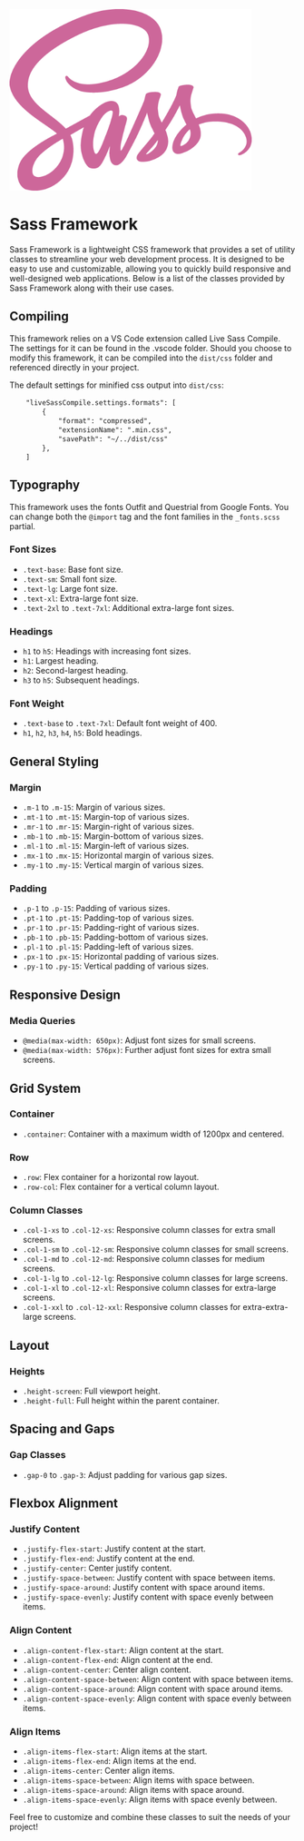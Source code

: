 ![Sass Logo](images/color.webp)
# Sass Framework

Sass Framework is a lightweight CSS framework that provides a set of utility classes to streamline your web development process. It is designed to be easy to use and customizable, allowing you to quickly build responsive and well-designed web applications. Below is a list of the classes provided by Sass Framework along with their use cases.

## Compiling
This framework relies on a VS Code extension called Live Sass Compile. The settings for it can be found in the .vscode folder. Should you choose to modify this framework, it can be compiled into the `dist/css` folder and referenced directly in your project.

The default settings for minified css output into `dist/css`:
```
    "liveSassCompile.settings.formats": [
        {
            "format": "compressed",
            "extensionName": ".min.css",
            "savePath": "~/../dist/css"
        },
    ]
```

## Typography
This framework uses the fonts Outfit and Questrial from Google Fonts. You can change both the `@import` tag and the font families in the `_fonts.scss` partial.

### Font Sizes
- `.text-base`: Base font size.
- `.text-sm`: Small font size.
- `.text-lg`: Large font size.
- `.text-xl`: Extra-large font size.
- `.text-2xl` to `.text-7xl`: Additional extra-large font sizes.

### Headings
- `h1` to `h5`: Headings with increasing font sizes.
- `h1`: Largest heading.
- `h2`: Second-largest heading.
- `h3` to `h5`: Subsequent headings.

### Font Weight
- `.text-base` to `.text-7xl`: Default font weight of 400.
- `h1`, `h2`, `h3`, `h4`, `h5`: Bold headings.

## General Styling

### Margin
- `.m-1` to `.m-15`: Margin of various sizes.
- `.mt-1` to `.mt-15`: Margin-top of various sizes.
- `.mr-1` to `.mr-15`: Margin-right of various sizes.
- `.mb-1` to `.mb-15`: Margin-bottom of various sizes.
- `.ml-1` to `.ml-15`: Margin-left of various sizes.
- `.mx-1` to `.mx-15`: Horizontal margin of various sizes.
- `.my-1` to `.my-15`: Vertical margin of various sizes.

### Padding
- `.p-1` to `.p-15`: Padding of various sizes.
- `.pt-1` to `.pt-15`: Padding-top of various sizes.
- `.pr-1` to `.pr-15`: Padding-right of various sizes.
- `.pb-1` to `.pb-15`: Padding-bottom of various sizes.
- `.pl-1` to `.pl-15`: Padding-left of various sizes.
- `.px-1` to `.px-15`: Horizontal padding of various sizes.
- `.py-1` to `.py-15`: Vertical padding of various sizes.

## Responsive Design

### Media Queries
- `@media(max-width: 650px)`: Adjust font sizes for small screens.
- `@media(max-width: 576px)`: Further adjust font sizes for extra small screens.

## Grid System

### Container
- `.container`: Container with a maximum width of 1200px and centered.

### Row
- `.row`: Flex container for a horizontal row layout.
- `.row-col`: Flex container for a vertical column layout.

### Column Classes
- `.col-1-xs` to `.col-12-xs`: Responsive column classes for extra small screens.
- `.col-1-sm` to `.col-12-sm`: Responsive column classes for small screens.
- `.col-1-md` to `.col-12-md`: Responsive column classes for medium screens.
- `.col-1-lg` to `.col-12-lg`: Responsive column classes for large screens.
- `.col-1-xl` to `.col-12-xl`: Responsive column classes for extra-large screens.
- `.col-1-xxl` to `.col-12-xxl`: Responsive column classes for extra-extra-large screens.

## Layout

### Heights
- `.height-screen`: Full viewport height.
- `.height-full`: Full height within the parent container.

## Spacing and Gaps

### Gap Classes
- `.gap-0` to `.gap-3`: Adjust padding for various gap sizes.

## Flexbox Alignment

### Justify Content
- `.justify-flex-start`: Justify content at the start.
- `.justify-flex-end`: Justify content at the end.
- `.justify-center`: Center justify content.
- `.justify-space-between`: Justify content with space between items.
- `.justify-space-around`: Justify content with space around items.
- `.justify-space-evenly`: Justify content with space evenly between items.

### Align Content
- `.align-content-flex-start`: Align content at the start.
- `.align-content-flex-end`: Align content at the end.
- `.align-content-center`: Center align content.
- `.align-content-space-between`: Align content with space between items.
- `.align-content-space-around`: Align content with space around items.
- `.align-content-space-evenly`: Align content with space evenly between items.

### Align Items
- `.align-items-flex-start`: Align items at the start.
- `.align-items-flex-end`: Align items at the end.
- `.align-items-center`: Center align items.
- `.align-items-space-between`: Align items with space between.
- `.align-items-space-around`: Align items with space around.
- `.align-items-space-evenly`: Align items with space evenly between.

Feel free to customize and combine these classes to suit the needs of your project!